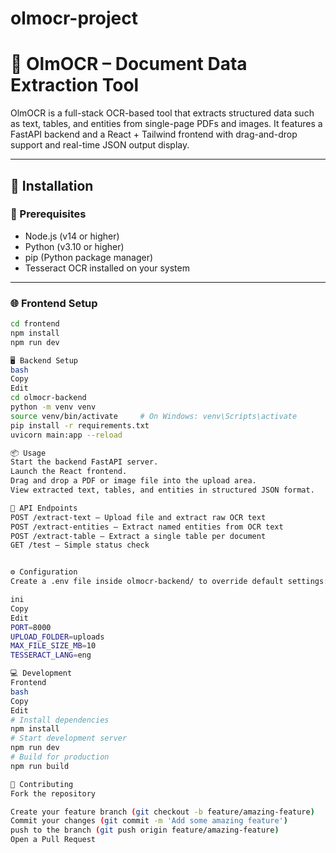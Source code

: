 # olmocr-project
# 🧠 OlmOCR – Document Data Extraction Tool

OlmOCR is a full-stack OCR-based tool that extracts structured data such as text, tables, and entities from single-page PDFs and images. It features a FastAPI backend and a React + Tailwind frontend with drag-and-drop support and real-time JSON output display.

---

## 🚀 Installation

### 🔧 Prerequisites
- Node.js (v14 or higher)
- Python (v3.10 or higher)
- pip (Python package manager)
- Tesseract OCR installed on your system

---

### 🌐 Frontend Setup
```bash
cd frontend
npm install
npm run dev

🖥️ Backend Setup
bash
Copy
Edit
cd olmocr-backend
python -m venv venv
source venv/bin/activate     # On Windows: venv\Scripts\activate
pip install -r requirements.txt
uvicorn main:app --reload

📦 Usage
Start the backend FastAPI server.
Launch the React frontend.
Drag and drop a PDF or image file into the upload area.
View extracted text, tables, and entities in structured JSON format.

📡 API Endpoints
POST /extract-text – Upload file and extract raw OCR text
POST /extract-entities – Extract named entities from OCR text
POST /extract-table – Extract a single table per document
GET /test – Simple status check


⚙️ Configuration
Create a .env file inside olmocr-backend/ to override default settings:

ini
Copy
Edit
PORT=8000
UPLOAD_FOLDER=uploads
MAX_FILE_SIZE_MB=10
TESSERACT_LANG=eng

💻 Development
Frontend
bash
Copy
Edit
# Install dependencies
npm install
# Start development server
npm run dev
# Build for production
npm run build

🤝 Contributing
Fork the repository

Create your feature branch (git checkout -b feature/amazing-feature)
Commit your changes (git commit -m 'Add some amazing feature')
push to the branch (git push origin feature/amazing-feature)
Open a Pull Request

